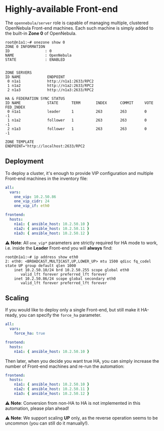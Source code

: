 # Highly-available Front-end

The `opennebula/server` role is capable of managing multiple, clustered OpenNebula Front-end machines. Each such machine is simply added to the built-in **Zone 0** of OpenNebula.

```
root@n1a1:~# onezone show 0
ZONE 0 INFORMATION
ID                : 0
NAME              : OpenNebula
STATE             : ENABLED


ZONE SERVERS
ID NAME            ENDPOINT
 0 n1a1            http://n1a1:2633/RPC2
 1 n1a2            http://n1a2:2633/RPC2
 2 n1a3            http://n1a3:2633/RPC2

HA & FEDERATION SYNC STATUS
ID NAME            STATE      TERM       INDEX      COMMIT     VOTE  FED_INDEX
 0 n1a1            leader     1          263        263        0     -1
 1 n1a2            follower   1          263        263        0     -1
 2 n1a3            follower   1          263        263        0     -1

ZONE TEMPLATE
ENDPOINT="http://localhost:2633/RPC2
```

## Deployment

To deploy a cluster, it's enough to provide VIP configuration and multiple Front-end machines in the inventory file:

```yaml
all:
  vars:
    one_vip: 10.2.50.86
    one_vip_cidr: 24
    one_vip_if: eth0
```

```yaml
frontend:
  hosts:
    n1a1: { ansible_host: 10.2.50.10 }
    n1a2: { ansible_host: 10.2.50.11 }
    n1a3: { ansible_host: 10.2.50.12 }
```

:warning: **Note**: All `one_vip*` parameters are strictly required for HA mode to work, i.e. inside the **Leader** Front-end you will **always** find:

```
root@n1a1:~# ip address show eth0
2: eth0: <BROADCAST,MULTICAST,UP,LOWER_UP> mtu 1500 qdisc fq_codel state UP group default qlen 1000
    inet 10.2.50.10/24 brd 10.2.50.255 scope global eth0
       valid_lft forever preferred_lft forever
    inet 10.2.50.86/24 scope global secondary eth0
       valid_lft forever preferred_lft forever
```

## Scaling

If you would like to deploy only a single Front-end, but still make it HA-ready, you can specify the `force_ha` parameter.

```yaml
all:
  vars:
    force_ha: true
```

```yaml
frontend:
  hosts:
    n1a1: { ansible_host: 10.2.50.10 }
```

Then later, when you decide you want true HA, you can simply increase the number of Front-end machines and re-run the automation:

```yaml
frontend:
  hosts:
    n1a1: { ansible_host: 10.2.50.10 }
    n1a2: { ansible_host: 10.2.50.11 }
    n1a3: { ansible_host: 10.2.50.12 }
```

:warning: **Note**: Conversion from non-HA to HA is not implemented in this automation, please plan ahead!

:warning: **Note**: We support scaling **UP** only, as the reverse operation seems to be uncommon (you can still do it manually!).